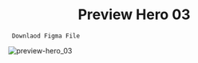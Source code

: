 <h1 align="center">Preview Hero 03</h1>

<a align ="https://github.com/Dezenix/website-screens/blob/main/Website_Hero_Section/Hero05/hero05"> `  Downlaod Figma File  `</a>

![preview-hero_03](https://github.com/Dezenix/website-screens/blob/main/Website_Hero_Section/Hero05/preview05.png)


